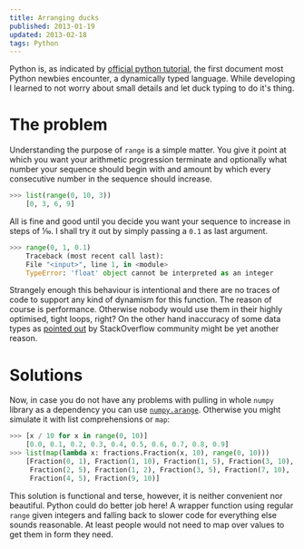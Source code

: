 ```yaml
---
title: Arranging ducks
published: 2013-01-19
updated: 2013-02-18
tags: Python
---
```


Python is, as indicated by [official python tutorial][python_tutorial],
the first document most Python newbies encounter, a dynamically typed
language. While developing I learned to not worry about small details and let
duck typing to do it's thing.

[python_tutorial]: http://docs.python.org/3/tutorial/index.html

# The problem

Understanding the purpose of `range` is a simple matter. You give it point at
which you want your arithmetic progression terminate and
optionally what number your sequence should begin with and amount by which
every consecutive number in the sequence should increase.

```python
>>> list(range(0, 10, 3))
    [0, 3, 6, 9]
```

All is fine and good until you decide you want your sequence to increase in
steps of ⅒. I shall try it out by simply passing a `0.1` as last argument.

```python
>>> range(0, 1, 0.1)
    Traceback (most recent call last):
    File "<input>", line 1, in <module>
    TypeError: 'float' object cannot be interpreted as an integer
```

Strangely enough this behaviour is intentional and there are no traces of code
to support any kind of dynamism for this function. The reason of course is
performance. Otherwise nobody would use them in their highly optimised, tight
loops, right? On the other hand inaccuracy of some data types as
[pointed out][frange] by StackOverflow community might be yet another reason.

[frange]: http://stackoverflow.com/a/4189798

# Solutions

Now, in case you do not have any problems with pulling in whole `numpy`
library as a dependency you can use [`numpy.arange`][npy_arange]. Otherwise you
might simulate it with list comprehensions or `map`:

```python
>>> [x / 10 for x in range(0, 10)]
    [0.0, 0.1, 0.2, 0.3, 0.4, 0.5, 0.6, 0.7, 0.8, 0.9]
>>> list(map(lambda x: fractions.Fraction(x, 10), range(0, 10)))
    [Fraction(0, 1), Fraction(1, 10), Fraction(1, 5), Fraction(3, 10),
     Fraction(2, 5), Fraction(1, 2), Fraction(3, 5), Fraction(7, 10),
     Fraction(4, 5), Fraction(9, 10)]
```

This solution is functional and terse, however, it is neither convenient nor
beautiful. Python could do better job here! A wrapper function using regular
`range` given integers and falling back to slower code for everything else
sounds reasonable. At least people would not need to map over values to get
them in form they need.

[npy_arange]: http://docs.scipy.org/doc/numpy/reference/generated/numpy.arange.html#numpy.arange
